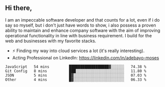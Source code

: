 ## Hi there,

I am an impeccable software developer and that counts for a lot, even if i do say so myself, but i don't just have words to show, i also possess a proven ability to maintain and enhance company software with the aim of improving operational functionality in line with business requirement. I build for the web and businesses with my favorite stacks.
- ⚡ Finding my way into cloud services a lot (it's really interesting).
- Acting Professional on LinkedIn: https://linkedin.com/in/adebayo-moses

<!--START_SECTION:waka-->

```text
JavaScript   54 mins         ██████████████████▓░░░░░░   74.38 %
Git Config   8 mins          ███░░░░░░░░░░░░░░░░░░░░░░   11.80 %
JSON         5 mins          █▓░░░░░░░░░░░░░░░░░░░░░░░   07.03 %
Other        4 mins          █▓░░░░░░░░░░░░░░░░░░░░░░░   06.33 %
```

<!--END_SECTION:waka-->
